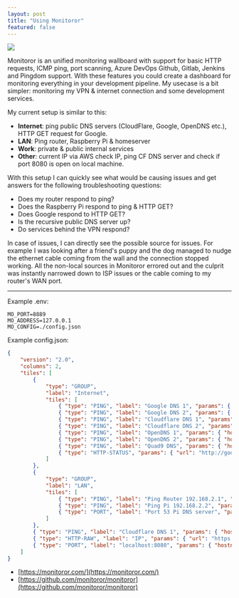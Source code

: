 ```yaml
---
layout: post
title: "Using Monitoror"
featured: false
---
```


![]({{site.baseurl}}/images/posts/2021-08-02_Monitoror.png)

Monitoror is an unified monitoring wallboard with support for basic HTTP requests, ICMP ping, port scanning, Azure DevOps Github, Gitlab, Jenkins and Pingdom support. With these features you could create a dashboard for monitoring everything in your development pipeline. My usecase is a bit simpler: monitoring my VPN & internet connection and some development services.

My current setup is similar to this:

- **Internet**: ping public DNS servers (CloudFlare, Google, OpenDNS etc.), HTTP GET request for Google.
- **LAN**: Ping router, Raspberry Pi & homeserver
- **Work**: private & public internal services
- **Other**: current IP via AWS check IP, ping CF DNS server and check if port 8080 is open on local machine.

With this setup I can quickly see what would be causing issues and get answers for the following troubleshooting questions:

- Does my router respond to ping?
- Does the Raspberry Pi respond to ping & HTTP GET?
- Does Google respond to HTTP GET?
- Is the recursive public DNS server up?
- Do services behind the VPN respond?

In case of issues, I can directly see the possible source for issues. For example I was looking after a friend's puppy and the dog managed to nudge the ethernet cable coming from the wall and the connection stopped working. All the non-local sources in Monitoror errored out and the culprit was instantly narrowed down to ISP issues or the cable coming to my router's WAN port.

-------------------

Example .env:

```
MO_PORT=8889
MO_ADDRESS=127.0.0.1
MO_CONFIG=./config.json
```

Example config.json:

```json
{
    "version": "2.0",
    "columns": 2,
    "tiles": [
        {
            "type": "GROUP",
            "label": "Internet",
            "tiles": [
                { "type": "PING", "label": "Google DNS 1", "params": { "hostname": "8.8.8.8" } },
                { "type": "PING", "label": "Google DNS 2", "params": { "hostname": "8.8.4.4" } },
                { "type": "PING", "label": "Cloudflare DNS 1", "params": { "hostname": "1.1.1.1" } },
                { "type": "PING", "label": "Cloudflare DNS 2", "params": { "hostname": "1.0.0.1" } },
                { "type": "PING", "label": "OpenDNS 1", "params": { "hostname": "208.67.222.222" } },
                { "type": "PING", "label": "OpenDNS 2", "params": { "hostname": "208.67.220.220" } },
                { "type": "PING", "label": "Quad9 DNS", "params": { "hostname": "9.9.9.9" } },
                { "type": "HTTP-STATUS", "params": { "url": "http://google.com/", "statusCodeMax": 299 } }
            ]
        },
        {
            "type": "GROUP",
            "label": "LAN",
            "tiles": [
                { "type": "PING", "label": "Ping Router 192.168.2.1", "params": { "hostname": "192.168.2.1" } },
                { "type": "PING", "label": "Ping Pi 192.168.2.2", "params": { "hostname": "192.168.2.2" } },
                { "type": "PORT", "label": "Port 53 Pi DNS server", "params": { "hostname": "192.168.2.2", "port": 53 } }
            ]
        },
        { "type": "PING", "label": "Cloudflare DNS 1", "params": { "hostname": "1.1.1.1" } },
        { "type": "HTTP-RAW", "label": "IP", "params": { "url": "https://checkip.amazonaws.com/" } },
        { "type": "PORT", "label": "localhost:8080", "params": { "hostname": "127.0.0.1", "port": 8080 } }
    ]
}
```

- [https://monitoror.com/](https://monitoror.com/)
- [https://github.com/monitoror/monitoror](https://github.com/monitoror/monitoror)
